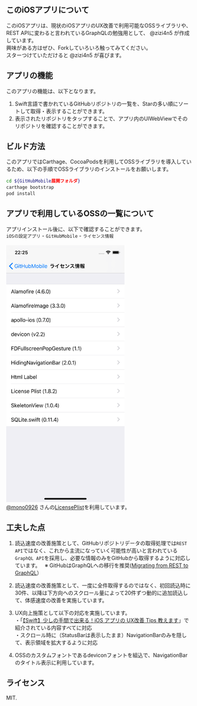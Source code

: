 ## このiOSアプリについて
このiOSアプリは、現状のiOSアプリのUX改善で利用可能なOSSライブラリや、REST APIに変わると言われているGraphQLの勉強用として、 @zizi4n5 が作成しています。  
興味がある方はぜひ、Forkしていろいろ触ってみてください。  
スターつけていただけると @zizi4n5 が喜びます。


## アプリの機能
このアプリの機能は、以下となります。

1. Swift言語で書かれているGitHubリポジトリの一覧を、Starの多い順にソートして取得・表示することができます。
2. 表示されたリポジトリをタップすることで、アプリ内のUIWebViewでそのリポジトリを確認することができます。


## ビルド方法
このアプリではCarthage、CocoaPodsを利用してOSSライブラリを導入しているため、以下の手順でOSSライブラリのインストールをお願いします。

``` bash
cd ${GitHubMobile展開フォルダ}
carthage bootstrap
pod install
```

## アプリで利用しているOSSの一覧について
アプリインストール後に、以下で確認することができます。  
`iOSの設定アプリ` - `GitHubMobile` - `ライセンス情報`  
<br/>
<img src="Screenshots/list_license_version.png" width="320" height="693" alt="License list with versions">  
[@mono0926](https://github.com/mono0926) さんの[LicensePlist](https://github.com/mono0926/LicensePlist/blob/master/README.md)を利用しています。  


## 工夫した点
1. 読込速度の改善施策として、GitHubリポジトリデータの取得処理では`REST API`ではなく、これから主流になっていく可能性が高いと言われている`GraphQL API`を採用し、必要な情報のみをGitHubから取得するように対応しています。  
  ※ GitHubはGraphQLへの移行を推奨([Migrating from REST to GraphQL](https://developer.github.com/v4/guides/migrating-from-rest/)）

2. 読込速度の改善施策として、一度に全件取得するのではなく、初回読込時に30件、以降は下方向へのスクロール量によって20件ずつ動的に追加読込して、体感速度の改善を実施しています。

3. UX向上施策として以下の対応を実施しています。  
  ・「[【Swift】少しの手間で出来る！iOS アプリの UX改善 Tips 教えます](https://tech.recruit-mp.co.jp/mobile/ios-ux-tips/)」で紹介されている内容すべてに対応  
  ・スクロール時に（StatusBarは表示したまま）NavigationBarのみを隠して、表示領域を拡大するように対応  

4. OSSのカスタムフォントであるdeviconフォントを組込で、NavigationBarのタイトル表示に利用しています。  


## ライセンス
MIT.
